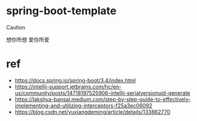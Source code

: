 # spring-boot-template


> [!CAUTION]
> 想你所想 爱你所爱

# ref

- https://docs.spring.io/spring-boot/3.4/index.html
- https://intellij-support.jetbrains.com/hc/en-us/community/posts/14718197525906-intellij-serialversionuid-generate
- https://lakshya-bansal.medium.com/step-by-step-guide-to-effectively-implementing-and-utilizing-interceptors-f25a3ec06092
- https://blog.csdn.net/yuxiangdeming/article/details/133862770
